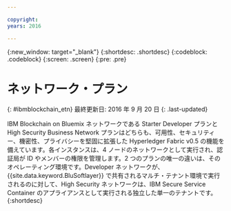 ```yaml
---

copyright:
years: 2016

---
```


{:new_window: target="_blank"}
{:shortdesc: .shortdesc}
{:codeblock: .codeblock}
{:screen: .screen}
{:pre: .pre}


# ネットワーク・プラン
{: #ibmblockchain_etn}
最終更新日: 2016 年 9 月 20 日
{: .last-updated}

IBM Blockchain on Bluemix ネットワークである Starter Developer プランと High Security Business Network プランはどちらも、可用性、セキュリティー、機密性、プライバシーを堅固に拡張した Hyperledger Fabric v0.5 の機能を備えています。各インスタンスは、4 ノードのネットワークとして実行され、認証局が ID やメンバーの権限を管理します。2 つのプランの唯一の違いは、そのオペレーティング環境です。Developer ネットワークが、{{site.data.keyword.BluSoftlayer}} で共有されるマルチ・テナント環境で実行されるのに対して、High Security ネットワークは、IBM Secure Service Container のアプライアンスとして実行される独立した単一のテナントです。{:shortdesc}

<!---The High-Security business network provides important capabilities above and beyond the two-node multi-tenant developer service on Softlayer (aimed towards application development; writing chaincode and experimenting with APIs).  The high security plan supplies your own private blockchain test environment, which has been vetted and secured by IBM.  With the following features, your dedicated and high security environment enables you to take the next step towards preparing your organization for enterprise blockchain networks:~~

~~1. A dedicated four-node blockchain network; single-tenant with no shared resources~~
~~2. An IBM-certified version of the latest Hyperledger fabric, along with mechanisms to unlock inherent identity and security features~~
~~3. Isolation and protection from system and platform administrators, root users, and unauthorized users.~~
~~4. Verified test cases for security, consensus, availability, and performance--->

